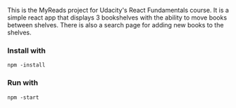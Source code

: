 This is the MyReads project for Udacity's React Fundamentals course. It is a simple react app that displays 3 bookshelves with the ability to move books between shelves. There is also a search page for adding new books to the shelves.

### Install with
`npm -install`

### Run with
`npm -start`
